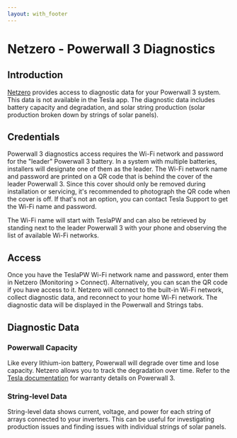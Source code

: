 ```yaml
---
layout: with_footer
---
```


# Netzero - Powerwall 3 Diagnostics

## Introduction

[Netzero](https://www.netzero.energy) provides access to diagnostic data for your Powerwall 3 system. This data is not available in the Tesla app. The diagnostic data includes battery capacity and degradation, and solar string production (solar production broken down by strings of solar panels).

## Credentials

Powerwall 3 diagnostics access requires the Wi-Fi network and password for the "leader" Powerwall 3 battery. In a system with multiple batteries, installers will designate one of them as the leader. The Wi-Fi network name and password are printed on a QR code that is behind the cover of the leader Powerwall 3. Since this cover should only be removed during installation or servicing, it's recommended to photograph the QR code when the cover is off. If that's not an option, you can contact Tesla Support to get the Wi-Fi name and password.

The Wi-Fi name will start with TeslaPW and can also be retrieved by standing next to the leader Powerwall 3 with your phone and observing the list of available Wi-Fi networks.

## Access

Once you have the TeslaPW Wi-Fi network name and password, enter them in Netzero (Monitoring > Connect). Alternatively, you can scan the QR code if you have access to it. Netzero will connect to the built-in Wi-Fi network, collect diagnostic data, and reconnect to your home Wi-Fi network. The diagnostic data will be displayed in the Powerwall and Strings tabs.

## Diagnostic Data

### Powerwall Capacity

Like every lithium-ion battery, Powerwall will degrade over time and lose capacity. Netzero allows you to track the degradation over time. Refer to the [Tesla documentation](https://www.tesla.com/support/energy/powerwall/documents/documents) for warranty details on Powerwall 3.

### String-level Data

String-level data shows current, voltage, and power for each string of arrays connected to your inverters. This can be useful for investigating production issues and finding issues with individual strings of solar panels.
